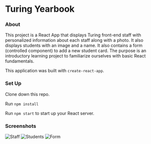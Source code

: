 # Turing Yearbook

### About

This project is a React App that displays Turing front-end staff with personalized information about each staff along with a photo.  It also displays students with an image and a name.  It also contains a form (controlled component) to add a new student card.
The purpose is an introductory learning project to familiarize ourselves with basic React fundamentals. 

This application was built with `create-react-app`.

### Set Up

Clone down this repo.

Run `npm install`

Run `npm start` to start up your React server. 


### Screenshots

![Staff]('/src/images/staff.png')
![Students]('/src/images/students.png')
![Form]('/src/images/form.png')


